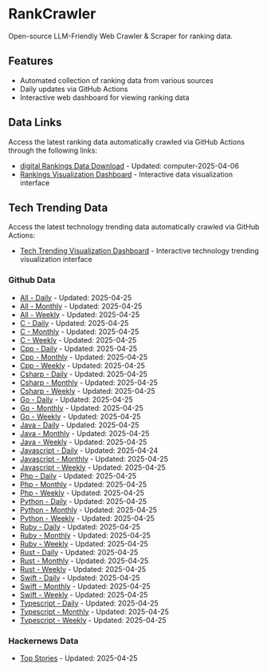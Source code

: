# RankCrawler

Open-source LLM-Friendly Web Crawler & Scraper for ranking data.

## Features

* Automated collection of ranking data from various sources
* Daily updates via GitHub Actions
* Interactive web dashboard for viewing ranking data


## Data Links

Access the latest ranking data automatically crawled via GitHub Actions through the following links:

* [digital Rankings Data Download](https://github.com/chenjy16/RankCrawler/blob/main/data/1688/digital_computer_2025-04-06.json) - Updated: computer-2025-04-06
* [Rankings Visualization Dashboard](https://chenjy16.github.io/RankCrawler/1688_rankings.html) - Interactive data visualization interface




## Tech Trending Data

Access the latest technology trending data automatically crawled via GitHub Actions:

* [Tech Trending Visualization Dashboard](https://chenjy16.github.io/RankCrawler/tech_trending.html) - Interactive technology trending visualization interface

### Github Data

* [All - Daily](https://github.com/chenjy16/RankCrawler/blob/main/data/github/github_all_daily_2025-04-25.json) - Updated: 2025-04-25
* [All - Monthly](https://github.com/chenjy16/RankCrawler/blob/main/data/github/github_all_monthly_2025-04-25.json) - Updated: 2025-04-25
* [All - Weekly](https://github.com/chenjy16/RankCrawler/blob/main/data/github/github_all_weekly_2025-04-25.json) - Updated: 2025-04-25
* [C - Daily](https://github.com/chenjy16/RankCrawler/blob/main/data/github/github_c_daily_2025-04-25.json) - Updated: 2025-04-25
* [C - Monthly](https://github.com/chenjy16/RankCrawler/blob/main/data/github/github_c_monthly_2025-04-25.json) - Updated: 2025-04-25
* [C - Weekly](https://github.com/chenjy16/RankCrawler/blob/main/data/github/github_c_weekly_2025-04-25.json) - Updated: 2025-04-25
* [Cpp - Daily](https://github.com/chenjy16/RankCrawler/blob/main/data/github/github_cpp_daily_2025-04-25.json) - Updated: 2025-04-25
* [Cpp - Monthly](https://github.com/chenjy16/RankCrawler/blob/main/data/github/github_cpp_monthly_2025-04-25.json) - Updated: 2025-04-25
* [Cpp - Weekly](https://github.com/chenjy16/RankCrawler/blob/main/data/github/github_cpp_weekly_2025-04-25.json) - Updated: 2025-04-25
* [Csharp - Daily](https://github.com/chenjy16/RankCrawler/blob/main/data/github/github_csharp_daily_2025-04-25.json) - Updated: 2025-04-25
* [Csharp - Monthly](https://github.com/chenjy16/RankCrawler/blob/main/data/github/github_csharp_monthly_2025-04-25.json) - Updated: 2025-04-25
* [Csharp - Weekly](https://github.com/chenjy16/RankCrawler/blob/main/data/github/github_csharp_weekly_2025-04-25.json) - Updated: 2025-04-25
* [Go - Daily](https://github.com/chenjy16/RankCrawler/blob/main/data/github/github_go_daily_2025-04-25.json) - Updated: 2025-04-25
* [Go - Monthly](https://github.com/chenjy16/RankCrawler/blob/main/data/github/github_go_monthly_2025-04-25.json) - Updated: 2025-04-25
* [Go - Weekly](https://github.com/chenjy16/RankCrawler/blob/main/data/github/github_go_weekly_2025-04-25.json) - Updated: 2025-04-25
* [Java - Daily](https://github.com/chenjy16/RankCrawler/blob/main/data/github/github_java_daily_2025-04-25.json) - Updated: 2025-04-25
* [Java - Monthly](https://github.com/chenjy16/RankCrawler/blob/main/data/github/github_java_monthly_2025-04-25.json) - Updated: 2025-04-25
* [Java - Weekly](https://github.com/chenjy16/RankCrawler/blob/main/data/github/github_java_weekly_2025-04-25.json) - Updated: 2025-04-25
* [Javascript - Daily](https://github.com/chenjy16/RankCrawler/blob/main/data/github/github_javascript_daily_2025-04-24.json) - Updated: 2025-04-24
* [Javascript - Monthly](https://github.com/chenjy16/RankCrawler/blob/main/data/github/github_javascript_monthly_2025-04-25.json) - Updated: 2025-04-25
* [Javascript - Weekly](https://github.com/chenjy16/RankCrawler/blob/main/data/github/github_javascript_weekly_2025-04-25.json) - Updated: 2025-04-25
* [Php - Daily](https://github.com/chenjy16/RankCrawler/blob/main/data/github/github_php_daily_2025-04-25.json) - Updated: 2025-04-25
* [Php - Monthly](https://github.com/chenjy16/RankCrawler/blob/main/data/github/github_php_monthly_2025-04-25.json) - Updated: 2025-04-25
* [Php - Weekly](https://github.com/chenjy16/RankCrawler/blob/main/data/github/github_php_weekly_2025-04-25.json) - Updated: 2025-04-25
* [Python - Daily](https://github.com/chenjy16/RankCrawler/blob/main/data/github/github_python_daily_2025-04-25.json) - Updated: 2025-04-25
* [Python - Monthly](https://github.com/chenjy16/RankCrawler/blob/main/data/github/github_python_monthly_2025-04-25.json) - Updated: 2025-04-25
* [Python - Weekly](https://github.com/chenjy16/RankCrawler/blob/main/data/github/github_python_weekly_2025-04-25.json) - Updated: 2025-04-25
* [Ruby - Daily](https://github.com/chenjy16/RankCrawler/blob/main/data/github/github_ruby_daily_2025-04-25.json) - Updated: 2025-04-25
* [Ruby - Monthly](https://github.com/chenjy16/RankCrawler/blob/main/data/github/github_ruby_monthly_2025-04-25.json) - Updated: 2025-04-25
* [Ruby - Weekly](https://github.com/chenjy16/RankCrawler/blob/main/data/github/github_ruby_weekly_2025-04-25.json) - Updated: 2025-04-25
* [Rust - Daily](https://github.com/chenjy16/RankCrawler/blob/main/data/github/github_rust_daily_2025-04-25.json) - Updated: 2025-04-25
* [Rust - Monthly](https://github.com/chenjy16/RankCrawler/blob/main/data/github/github_rust_monthly_2025-04-25.json) - Updated: 2025-04-25
* [Rust - Weekly](https://github.com/chenjy16/RankCrawler/blob/main/data/github/github_rust_weekly_2025-04-25.json) - Updated: 2025-04-25
* [Swift - Daily](https://github.com/chenjy16/RankCrawler/blob/main/data/github/github_swift_daily_2025-04-25.json) - Updated: 2025-04-25
* [Swift - Monthly](https://github.com/chenjy16/RankCrawler/blob/main/data/github/github_swift_monthly_2025-04-25.json) - Updated: 2025-04-25
* [Swift - Weekly](https://github.com/chenjy16/RankCrawler/blob/main/data/github/github_swift_weekly_2025-04-25.json) - Updated: 2025-04-25
* [Typescript - Daily](https://github.com/chenjy16/RankCrawler/blob/main/data/github/github_typescript_daily_2025-04-25.json) - Updated: 2025-04-25
* [Typescript - Monthly](https://github.com/chenjy16/RankCrawler/blob/main/data/github/github_typescript_monthly_2025-04-25.json) - Updated: 2025-04-25
* [Typescript - Weekly](https://github.com/chenjy16/RankCrawler/blob/main/data/github/github_typescript_weekly_2025-04-25.json) - Updated: 2025-04-25

### Hackernews Data

* [Top Stories](https://github.com/chenjy16/RankCrawler/blob/main/data/hackernews/hackernews_top_2025-04-25.json) - Updated: 2025-04-25


